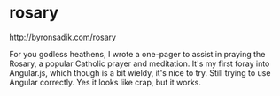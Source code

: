 # rosary

http://byronsadik.com/rosary

For you godless heathens, I wrote a one-pager to assist in praying the Rosary, a popular Catholic prayer and meditation. It's my first foray into Angular.js, which though is a bit wieldy, it's nice to try. Still trying to use Angular correctly. Yes it looks like crap, but it works.
